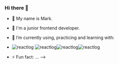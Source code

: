 ### Hi there 👋




- 🔭 My name is Mark. 
- 🌱 I'm a junior frontend developer.
- 🤔 I’m currently using, practicing and learning with:
- ![reactlog](https://camo.githubusercontent.com/bdbe62dc737be28cfa38b33d88d20671179029fee0c7176ed3f3a53c69b14e63/68747470733a2f2f696d672e69636f6e73382e636f6d2f6f66666963656c2f34382f3030303030302f72656163742e706e67) ![reactlog](https://camo.githubusercontent.com/d3d1874579d4c426185cc3f0b5819d05cad0e3cb0d62ce2b182daea2abab84b3/68747470733a2f2f696d672e69636f6e73382e636f6d2f636f6c6f722f34382f3030303030302f72656475782e706e67)![reactlog](https://camo.githubusercontent.com/50725d9a507fb727cf24ed4171aa22b7b604f80ed4da66f56aa3f66b86812caf/68747470733a2f2f6e6f64656a732e6f72672f7374617469632f696d616765732f6c6f676f2d68657861676f6e2e706e67=100x20)![reactlog](https://camo.githubusercontent.com/e1079f1b79fce17345eb55137239b3edb70b474db7392024ee56bda9c5f15316/68747470733a2f2f7777772e69636f6e652d706e672e636f6d2f706e672f35322f35323439372e706e67=100x20)



- ⚡ Fun fact: ...
-->
